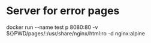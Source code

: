 # Server for error pages

 docker run --name test p 8080:80 -v ${}PWD/pages/:/usr/share/nginx/html:ro -d nginx:alpine